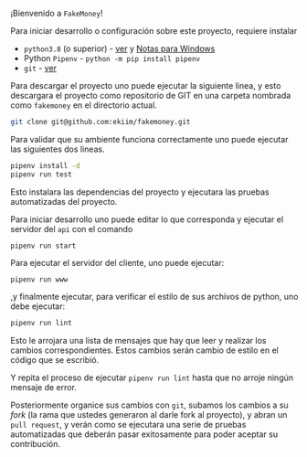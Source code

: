 ¡Bienvenido a `FakeMoney`!

Para iniciar desarrollo o configuración sobre este proyecto, requiere instalar 

 - `python3.8` (o superior) - [ver](https://www.python.org/downloads/release/python-391/) y [Notas para Windows](https://docs.python.org/3/using/windows.html)
 - Python `Pipenv` - `python -m pip install pipenv`
 - `git` - [ver](https://git-scm.com/download/win)

Para descargar el proyecto uno puede ejecutar la siguiente linea, y esto descargara el proyecto como repositorio de GIT en una carpeta nombrada como `fakemoney` en el directorio actual.

```sh
git clone git@github.com:ekiim/fakemoney.git
```

Para validar que su ambiente funciona correctamente uno puede ejecutar las siguientes dos lineas. 

```sh
pipenv install -d
pipenv run test
```

Esto instalara las dependencias del proyecto y ejecutara las pruebas automatizadas del proyecto.

Para iniciar desarrollo uno puede editar lo que corresponda y ejecutar el servidor del `api` con el comando

```
pipenv run start
```

Para ejecutar el servidor del cliente, uno puede ejecutar:
```
pipenv run www
```

,y finalmente ejecutar, para verificar el estilo de sus archivos de python, uno debe ejecutar:

```sh
pipenv run lint
```
Esto le arrojara una lista de mensajes que hay que leer y realizar los cambios correspondientes. Estos cambios serán cambio de estilo en el código que se escribió.

Y repita el proceso de ejecutar `pipenv run lint` hasta que no arroje ningún mensaje de error.

Posteriormente organice sus cambios con `git`, subamos los cambios a su _fork_ (la rama que ustedes generaron al darle fork al proyecto), y abran un `pull request`, y verán como se ejecutara una serie de pruebas automatizadas que deberán pasar exitosamente para poder aceptar su contribución.

